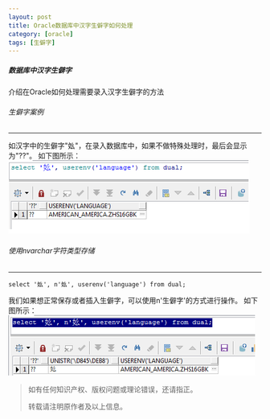 ```yaml
---
layout: post
title: Oracle数据库中汉字生僻字如何处理
category: [oracle]
tags: [生僻字]
---
```


##### 数据库中汉字生僻字
介绍在Oracle如何处理需要录入汉字生僻字的方法

###### 生僻字案例
----
如汉字中的生僻字"𡚸"，在录入数据库中，如果不做特殊处理时，最后会显示为"??"。
如下图所示：
![image](/img/2020-05-15-oracle-shengpizi/shengpizi_1.png)

###### 使用nvarchar字符类型存储
----
```
select '𡚸', n'𡚸', userenv('language') from dual;

```
我们如果想正常保存或者插入生僻字，可以使用n'生僻字'的方式进行操作。
如下图所示：
![image](./img/2020-05-15-oracle-shengpizi/shengpizi_2.png)

> 如有任何知识产权、版权问题或理论错误，还请指正。
>
> 转载请注明原作者及以上信息。
